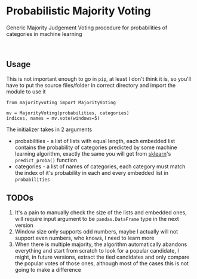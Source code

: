 # Probabilistic Majority Voting
Generic Majority Judgement Voting procedure for probabilities of categories in machine learning

<br>

## Usage
This is not important enough to go in `pip`, at least I don't think it is, so you'll have to put the source files/folder in correct directory and import the module to use it

    from majorityvoting import MajorityVoting

    mv = MajorityVoting(probabilities, categories)
    indices, names = mv.vote(windows=5)

The initializer takes in 2 arguments
* probabilities - a list of lists with equal length, each embedded list contains the probability of categories predicted by some machine learning algorithm, exactly the same you will get from [sklearn](http://scikit-learn.org/stable/)'s `predict_proba()` function
* categories - a list of names of categories, each category must match the index of it's probability in each and every embedded list in `probabilities`

## TODOs
1. It's a pain to manually check the size of the lists and embedded ones, will require input argument to be `pandas.DataFrame` type in the next version 
2. Window size only supports odd numbers, maybe I actually will not support even numbers, who knows, I need to learn more
3. When there is multiple majority, the algorithm automatically abandons everything and start from scratch to look for a popular candidate, I might, in future versions, extract the tied candidates and only compare the popular votes of those ones, although most of the cases this is not going to make a difference
